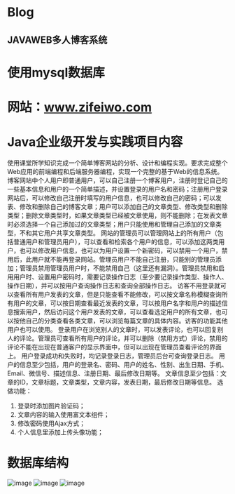 # Blog
## JAVAWEB多人博客系统
# 使用mysql数据库
# 网站：www.zifeiwo.com

# Java企业级开发与实践项目内容
   使用课堂所学知识完成一个简单博客网站的分析、设计和编程实现。要求完成整个Web应用的前端编程和后端服务器编程，实现一个完整的基于Web的信息系统。
   博客网站中个人用户即普通用户，可以自己注册一个博客用户，注册时登记自己的一些基本信息和用户的一个简单描述，并设置登录的用户名和密码；注册用户登录网站后，可以修改自己注册时填写的用户信息，也可以修改自己的密码；可以发表、修改和删除自己的博客文章；用户可以添加自己的文章类型、修改类型和删除类型；删除文章类型时，如果文章类型已经被文章使用，则不能删除；在发表文章时必须选择一个自己添加过的文章类型；用户只能使用和管理自己添加的文章类型，不和其它用户共享文章类型。
   网站的管理员可以管理网站上的所有用户（包括普通用户和管理员用户），可以查看和检索各个用户的信息，可以添加这两类用户，也可以修改用户信息，也可以为用户设置一个新密码，可以禁用一个用户，禁用后，此用户就不能再登录网站。管理员用户不能自己注册，只能别的管理员添加；管理员禁用管理员用户时，不能禁用自己（这里还有漏洞）。管理员禁用和启用用户时、设置用户密码时，需要记录操作日志（至少要记录操作类型、操作人、操作日期），并可以按用户查询操作日志和查询全部操作日志。
   访客不用登录就可以查看所有用户发表的文章，但是只能查看不能修改，可以按文章名称模糊查询所有用户的文章，可以按日期查看最近发表的文章，可以按用户名字和用户的描述信息搜索用户，然后访问这个用户发表的文章，可以查看选定用户的所有文章，也可以按他自己的分类查看各类文章，可以浏览每篇文章的具体内容。访客的功能其他用户也可以使用。
   登录用户在浏览别人的文章时，可以发表评论，也可以回复别人的评论。管理员可查看所有用户的评论，并可以删除（禁用方式）评论，禁用的评论不能在出现在普通客户的显示界面中，但可以出现在管理员查看评论的界面上。
   用户登录成功和失败时，均记录登录日志，管理员后台可查询登录日志。
   用户的信息至少包括，用户的登录名、密码、用户的姓名、性别、出生日期、手机、Email、微信号、描述信息、注册日期、最后修改日期等。
   文章信息至少包括：文章的ID，文章标题，文章类型，文章内容，发表日期，最后修改日期等信息。
选做功能：
1. 登录时添加图片验证码；
2. 文章内容的输入使用富文本组件；
3. 修改密码使用Ajax方式；
4. 个人信息里添加上传头像功能；

# 数据库结构
![image](https://user-images.githubusercontent.com/80198566/143456273-0a655aff-ad78-4a15-8ff9-9700c0ca1cb2.png)
![image](https://user-images.githubusercontent.com/80198566/143456396-023ed26f-18b6-4ba6-94cf-72bd806484fe.png)
![image](https://user-images.githubusercontent.com/80198566/143456485-a0387337-951e-4fb3-96d7-2e98a0d84275.png)


